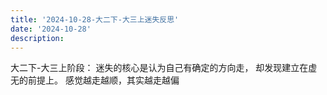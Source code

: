 ```yaml
---
title: '2024-10-28-大二下-大三上迷失反思'
date: '2024-10-28'
description: 
---
```

大二下-大三上阶段：
迷失的核心是认为自己有确定的方向走， 却发现建立在虚无的前提上。
感觉越走越顺，其实越走越偏
